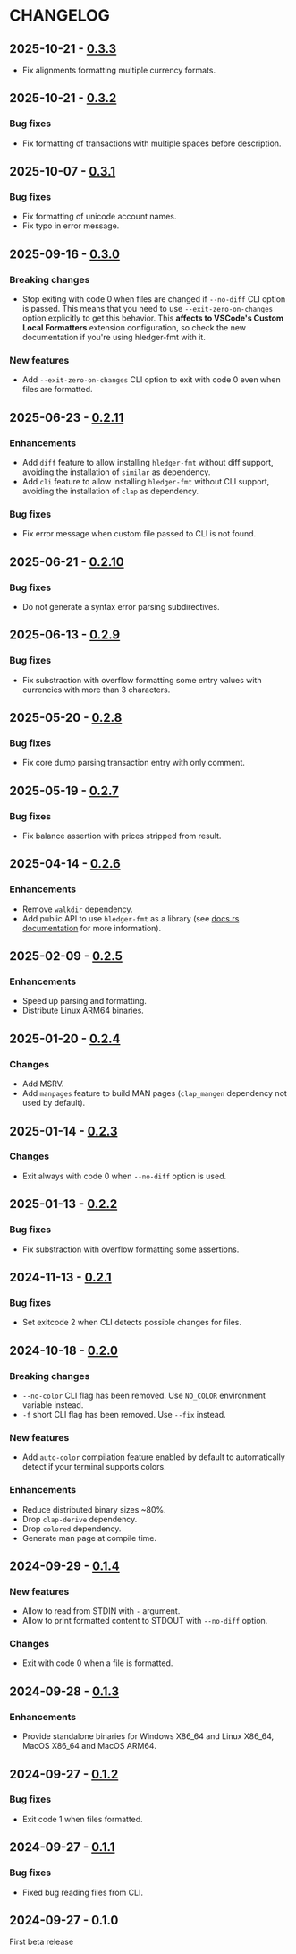 # CHANGELOG

## 2025-10-21 - [0.3.3]

- Fix alignments formatting multiple currency formats.

## 2025-10-21 - [0.3.2]

### Bug fixes

- Fix formatting of transactions with multiple spaces before description.

## 2025-10-07 - [0.3.1]

### Bug fixes

- Fix formatting of unicode account names.
- Fix typo in error message.

## 2025-09-16 - [0.3.0]

### Breaking changes

- Stop exiting with code 0 when files are changed if `--no-diff` CLI option is
  passed. This means that you need to use `--exit-zero-on-changes` option
  explicitly to get this behavior. This **affects to VSCode's Custom Local
  Formatters** extension configuration, so check the new documentation if you're
  using hledger-fmt with it.

### New features

- Add `--exit-zero-on-changes` CLI option to exit with code 0 even when files
  are formatted.

## 2025-06-23 - [0.2.11]

### Enhancements

- Add `diff` feature to allow installing `hledger-fmt` without diff support,
  avoiding the installation of `similar` as dependency.
- Add `cli` feature to allow installing `hledger-fmt` without CLI support,
  avoiding the installation of `clap` as dependency.

### Bug fixes

- Fix error message when custom file passed to CLI is not found.

## 2025-06-21 - [0.2.10]

### Bug fixes

- Do not generate a syntax error parsing subdirectives.

## 2025-06-13 - [0.2.9]

### Bug fixes

- Fix substraction with overflow formatting some entry values
  with currencies with more than 3 characters.

## 2025-05-20 - [0.2.8]

### Bug fixes

- Fix core dump parsing transaction entry with only comment.

## 2025-05-19 - [0.2.7]

### Bug fixes

- Fix balance assertion with prices stripped from result.

## 2025-04-14 - [0.2.6]

### Enhancements

- Remove `walkdir` dependency.
- Add public API to use `hledger-fmt` as a library (see
  [docs.rs documentation](https://docs.rs/hledger-fmt)
  for more information).

## 2025-02-09 - [0.2.5]

### Enhancements

- Speed up parsing and formatting.
- Distribute Linux ARM64 binaries.

## 2025-01-20 - [0.2.4]

### Changes

- Add MSRV.
- Add `manpages` feature to build MAN pages (`clap_mangen` dependency
  not used by default).

## 2025-01-14 - [0.2.3]

### Changes

- Exit always with code 0 when `--no-diff` option is used.

## 2025-01-13 - [0.2.2]

### Bug fixes

- Fix substraction with overflow formatting some assertions.

## 2024-11-13 - [0.2.1]

### Bug fixes

- Set exitcode 2 when CLI detects possible changes for files.

## 2024-10-18 - [0.2.0]

### Breaking changes

- `--no-color` CLI flag has been removed. Use `NO_COLOR` environment variable
  instead.
- `-f` short CLI flag has been removed. Use `--fix` instead.

### New features

- Add `auto-color` compilation feature enabled by default to automatically
  detect if your terminal supports colors.

### Enhancements

- Reduce distributed binary sizes ~80%.
- Drop `clap-derive` dependency.
- Drop `colored` dependency.
- Generate man page at compile time.

## 2024-09-29 - [0.1.4]

### New features

- Allow to read from STDIN with `-` argument.
- Allow to print formatted content to STDOUT with `--no-diff` option.

### Changes

- Exit with code 0 when a file is formatted.

## 2024-09-28 - [0.1.3]

### Enhancements

- Provide standalone binaries for Windows X86_64 and Linux X86_64,
  MacOS X86_64 and MacOS ARM64.

## 2024-09-27 - [0.1.2]

### Bug fixes

- Exit code 1 when files formatted.

## 2024-09-27 - [0.1.1]

### Bug fixes

- Fixed bug reading files from CLI.

## 2024-09-27 - 0.1.0

First beta release

[0.3.3]: https://github.com/mondeja/hledger-fmt/compare/v0.3.2...v0.3.3
[0.3.2]: https://github.com/mondeja/hledger-fmt/compare/v0.3.1...v0.3.2
[0.3.1]: https://github.com/mondeja/hledger-fmt/compare/v0.3.0...v0.3.1
[0.3.0]: https://github.com/mondeja/hledger-fmt/compare/v0.2.11...v0.3.0
[0.2.11]: https://github.com/mondeja/hledger-fmt/compare/v0.2.10...v0.2.11
[0.2.10]: https://github.com/mondeja/hledger-fmt/compare/v0.2.9...v0.2.10
[0.2.9]: https://github.com/mondeja/hledger-fmt/compare/v0.2.8...v0.2.9
[0.2.8]: https://github.com/mondeja/hledger-fmt/compare/v0.2.7...v0.2.8
[0.2.7]: https://github.com/mondeja/hledger-fmt/compare/v0.2.6...v0.2.7
[0.2.6]: https://github.com/mondeja/hledger-fmt/compare/v0.2.5...v0.2.6
[0.2.5]: https://github.com/mondeja/hledger-fmt/compare/v0.2.4...v0.2.5
[0.2.4]: https://github.com/mondeja/hledger-fmt/compare/v0.2.3...v0.2.4
[0.2.3]: https://github.com/mondeja/hledger-fmt/compare/v0.2.2...v0.2.3
[0.2.2]: https://github.com/mondeja/hledger-fmt/compare/v0.2.1...v0.2.2
[0.2.1]: https://github.com/mondeja/hledger-fmt/compare/v0.2.0...v0.2.1
[0.2.0]: https://github.com/mondeja/hledger-fmt/compare/v0.1.4...v0.2.0
[0.1.4]: https://github.com/mondeja/hledger-fmt/compare/v0.1.3...v0.1.4
[0.1.3]: https://github.com/mondeja/hledger-fmt/compare/v0.1.2...v0.1.3
[0.1.2]: https://github.com/mondeja/hledger-fmt/compare/v0.1.1...v0.1.2
[0.1.1]: https://github.com/mondeja/hledger-fmt/compare/v0.1.0...v0.1.1
